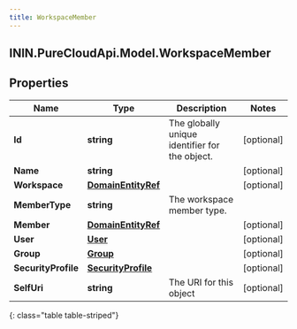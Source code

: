 ```yaml
---
title: WorkspaceMember
---
```

## ININ.PureCloudApi.Model.WorkspaceMember

## Properties

|Name | Type | Description | Notes|
|------------ | ------------- | ------------- | -------------|
| **Id** | **string** | The globally unique identifier for the object. | [optional] |
| **Name** | **string** |  | [optional] |
| **Workspace** | [**DomainEntityRef**](DomainEntityRef.html) |  | [optional] |
| **MemberType** | **string** | The workspace member type. | |
| **Member** | [**DomainEntityRef**](DomainEntityRef.html) |  | [optional] |
| **User** | [**User**](User.html) |  | [optional] |
| **Group** | [**Group**](Group.html) |  | [optional] |
| **SecurityProfile** | [**SecurityProfile**](SecurityProfile.html) |  | [optional] |
| **SelfUri** | **string** | The URI for this object | [optional] |
{: class="table table-striped"}


